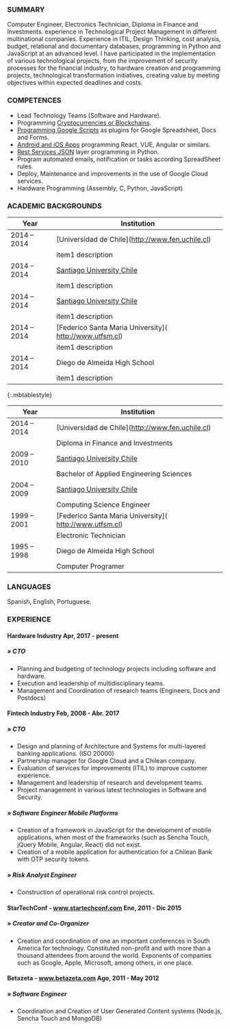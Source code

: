 ### SUMMARY

Computer Engineer, Electronics Technician, Diploma in Finance and Investments. experience in Technological Project Management in different multinational companies. Experience in ITIL, Design Thinking, cost analysis, budget, relational and documentary databases, programming in Python and JavaScript at an advanced level. I have participated in the implementation of various technological projects, from the improvement of security processes for the financial industry, to hardware creation and programming projects, technological transformation initiatives, creating value by meeting objectives within expected deadlines and costs.

### COMPETENCES

- Lead Technology Teams (Software and Hardware).
- Programming [Cryptocurrencies or Blockchains](http://bit.ly/cryptocurrency_programming).
- [Programming Google Scripts](http://bit.ly/google_script_programming) as plugins for Google Spreadsheet, Docs and Forms.
- [Android and iOS Apps](http://bit.ly/mob_apps_programming) programming React, VUE, Angular or similars.
- [Rest Services JSON](http://bit.ly/rest_programming) layer programming in Python.
- Program automated emails, notification or tasks according SpreadSheet rules.
- Deploy, Maintenance and improvements in the use of Google Cloud services.
- Hardware Programming (Assembly, C, Python, JavaScript)


### ACADEMIC BACKGROUNDS

| Year | Institution |
| --- | --- |
| 2014 – 2014 | [Universidad de Chile]​(​http://www.fen.uchile.cl)​ |
|  | item1 description |
| 2014 – 2014 | [Santiago University Chile](​http://www.usach.cl​) |
|  | item1 description |
| 2014 – 2014 | [Santiago University Chile](​http://www.usach.cl​) |
|  | item1 description |
| 2014 – 2014 | [Federico Santa Maria University]​(​http://www.utfsm.cl​) |
|  | item1 description |
| 2014 – 2014 | Diego de Almeida High School |
|  | item1 description |
{:.mbtablestyle}



| Year | Institution |
|------|-------------|
| 2014 – 2014 | [Universidad de Chile]​(​http://www.fen.uchile.cl)​|
|             | Diploma in Finance and Investments|
| 2009 – 2010 | [Santiago University Chile](​http://www.usach.cl​) |
|             | Bachelor of Applied Engineering Sciences |
| 2004 – 2009 | [Santiago University Chile](​http://www.usach.cl​) |
|             | Computing Science Engineer |
| 1999 – 2001 | [Federico Santa Maria University]​(​http://www.utfsm.cl​) |
|             | Electronic Technician |
| 1995 – 1998 | ​Diego de Almeida High School |
|             | Computer Programer |

    
### LANGUAGES

Spanish, English, Portuguese.

### EXPERIENCE

#### Hardware Industry Apr, 2017 - present 
##### » CTO

- Planning and budgeting of technology projects including software and hardware.
- Execution and leadership of multidisciplinary teams.
- Management and Coordination of research teams (Engineers, Docs and Postdocs)


#### Fintech Industry Feb, 2008 - Abr. 2017 
##### » CTO
- Design and planning of Architecture and Systems for multi-layered banking applications. (ISO 20000)
- Partnership manager for Google Cloud and a Chilean company.
- Evaluation of services for improvements (ITIL) to improve customer experience.
- Management and leadership of research and development teams.
- Project management in various latest technologies in Software and Security.

##### » Software Engineer Mobile Platforms
- Creation of a framework in JavaScript for the development of mobile applications, when most of the frameworks (such as Sencha Touch, jQuery Mobile, Angular, React) did not exist.
- Creation of a mobile application for authentication for a Chilean Bank with OTP security tokens. 
##### » Risk Analyst Engineer
- Construction of operational risk control projects.

#### StarTechConf -​ ​www.startechconf.com Ene, 2011 - Dic 2015 
##### » Creator and Co-Organizer
- Creation and coordination of one an important conferences in South America for technology. Constituted non-profit and with more than a thousand attendees from around the world. Exponents of companies such as Google, Apple, Microsoft, among others, in one place.

#### Betazeta -​ ​www.betazeta.com Ago, 2011 - May 2012 
##### » Software Engineer
- Coordination and Creation of User Generated Content systems (Node.js, Sencha Touch and MongoDB)
